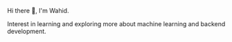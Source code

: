 Hi there 👋, I'm Wahid.

Interest in learning and exploring more about machine learning and backend development.
